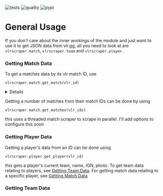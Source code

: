 ![tests](https://github.com/A21-Software/VLRScraper/actions/workflows/test.yml/badge.svg)
![quality](https://github.com/A21-Software/VLRScraper/actions/workflows/quality.yml/badge.svg)
![pypi](https://img.shields.io/pypi/v/vlrscraper)

# General Usage

If you don't care about the inner workings of the module and just want to use it to get JSON data from vlr.gg, all you
need to look at are `vlrscraper.match`, `vlrscraper.team` and `vlrscraper.player`.

### Getting Match Data

To get a matches data by its vlr match ID, use
```
vlrscraper.match.get_match(vlr_id)
```

<details>
skibidi toilet
</details>

Getting a number of matches from their match IDs can be done by using
```
vlrscraper.match.get_matches(vlr_ids)
```

this uses a threaded match scraper to scrape in parallel. I'll add options to configure this soon

### Getting Player Data

Getting a player's data from an ID can be done using
```
vlrscraper.player.get_player(vlr_id)
```
this gets a player's current team, name, IGN, photo. To get team data relating to players, see [Getting Team Data](#getting-team-data).
For getting match data relating to a specific player, see [Getting Match Data](#getting-match-data)

### Getting Team Data
